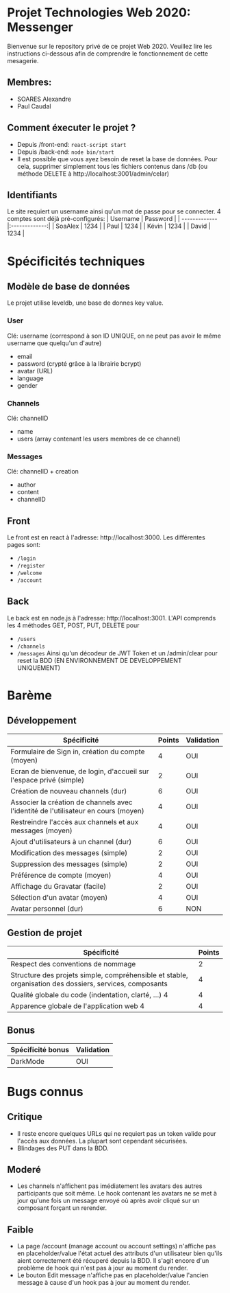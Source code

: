 # Projet Technologies Web 2020: Messenger

Bienvenue sur le repository privé de ce projet Web 2020.
Veuillez lire les instructions ci-dessous afin de comprendre le fonctionnement de cette mesagerie.

## Membres:
- SOARES Alexandre
- Paul Caudal

## Comment éxecuter le projet ?
- Depuis /front-end: ```react-script start```
- Depuis /back-end: ```node bin/start```
- Il est possible que vous ayez besoin de reset la base de données. Pour cela, supprimer simplement tous les fichiers contenus dans /db (ou méthode DELETE à http://localhost:3001/admin/celar)

## Identifiants
Le site requiert un username ainsi qu'un mot de passe pour se connecter. 4 comptes sont déjà pré-configurés:
| Username      | Password      |
| ------------- |:-------------:|
| SoaAlex       | 1234          |
| Paul          | 1234          |
| Kévin         | 1234          |
| David         | 1234          |


# Spécificités techniques
## Modèle de base de données
Le projet utilise leveldb, une base de donnes key value.

### User
Clé: username (correspond à son ID UNIQUE, on ne peut pas avoir le même username que quelqu'un d'autre)
- email
- password (crypté grâce à la librairie bcrypt)
- avatar (URL)
- language
- gender

### Channels
Clé: channelID
- name
- users (array contenant les users membres de ce channel)

### Messages
Clé: channelID  + creation
- author
- content
- channelID

## Front
Le front est en react à l'adresse: http://localhost:3000.
Les différentes pages sont:
- ```/login```
- ```/register```
- ```/welcome```
- ```/account```

## Back
Le back est en node.js à l'adresse: http://localhost:3001.
L'API comprends les 4 méthodes GET, POST, PUT, DELETE pour
- ```/users```
- ```/channels```
- ```/messages```
Ainsi qu'un décodeur de JWT Token et un /admin/clear pour reset la BDD (EN ENVIRONNEMENT DE DEVELOPPEMENT UNIQUEMENT)

# Barème
## Développement
| Spécificité                                                                          | Points | Validation |
|--------------------------------------------------------------------------------------|--------|------------|
| Formulaire de Sign in, création du compte \(moyen\)                                  | 4      | OUI        |
| Ecran de bienvenue, de login, d'accueil sur l'espace privé \(simple\)                | 2      | OUI        |
| Création de nouveau channels \(dur\)                                                 | 6      | OUI        |
| Associer la création de channels avec l'identité de l'utilisateur en cours \(moyen\) | 4      | OUI        |
| Restreindre l'accès aux channels et aux messages \(moyen\)                           | 4      | OUI        |
| Ajout d'utilisateurs à un channel \(dur\)                                            | 6      | OUI        |
| Modification des messages \(simple\)                                                 | 2      | OUI        |
| Suppression des messages \(simple\)                                                  | 2      | OUI        |
| Préférence de compte \(moyen\)                                                       | 4      | OUI        |
| Affichage du Gravatar \(facile\)                                                     | 2      | OUI        |
| Sélection d'un avatar \(moyen\)                                                      | 4      | OUI        |
| Avatar personnel \(dur\)                                                             | 6      | NON        |

## Gestion de projet
| Spécificité                                                                                             | Points |
|---------------------------------------------------------------------------------------------------------|--------|
| Respect des conventions de nommage                                                                      | 2      |
| Structure des projets simple, compréhensible et stable, organisation des dossiers, services, composants | 4      |
| Qualité globale du code \(indentation, clarté, …\) 4                                                    | 4      |
| Apparence globale de l'application web 4                                                                | 4      |

## Bonus
| Spécificité bonus | Validation |
|-------------------|------------|
| DarkMode          | OUI        |

# Bugs connus
## Critique
- Il reste encore quelques URLs qui ne requiert pas un token valide pour l'accès aux données. La plupart sont cependant sécurisées.
- Blindages des PUT dans la BDD.

## Moderé
- Les channels n'affichent pas imédiatement les avatars des autres participants que soit même. Le hook contenant les avatars ne se met à jour qu'une fois un message envoyé où après avoir cliqué sur un composant forçant un rerender.

## Faible
- La page /account (manage account ou account settings) n'affiche pas en placeholder/value l'état actuel des attributs d'un utilisateur bien qu'ils aient correctement été récuperé depuis la BDD. Il s'agit encore d'un problème de hook qui n'est pas à jour au moment du render.
- Le bouton Edit message n'affiche pas en placeholder/value l'ancien message à cause d'un hook pas à jour au moment du render.
